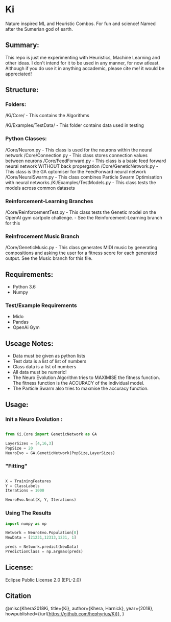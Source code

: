 # Ki 

Nature inspired ML and Heuristic Combos. For fun and science!
Named after the Sumerian god of earth.

## Summary:

This repo is just me experimenting with Heuristics, Machine Learning and other ideas. 
I don't intend for it to be used in any manner, for now atleast.
Although if you do use it in anything accademic, please cite me! it would be appreciated!

## Structure:

### Folders:

/Ki/Core/ - This contains the Algorithms

/Ki/Examples/TestData/ - This folder contains data used in testing

### Python Classes:

/Core/Neuron.py - This class is used for the neurons within the neural network
/Core/Connection.py - This class stores connection values between neurons
/Core/FeedForward.py - This class is a basic feed forward neural network WITHOUT back propergation
/Core/GeneticNetwork.py - This class is the GA optomiser for the FeedForward neural network
/Core/NeuralSwarm.py - This class combines Particle Swarm Optimisation with neural networks
/Ki/Examples/TestModels.py - This class tests the models across common datasets

### Reinforcement-Learning Branches

/Core/ReinforcementTest.py - This class tests the Genetic model on the OpenAI gym cartpole challenge. - See the Reinforcement-Learning branch for this

### Reinfrocement Music Branch

/Core/GeneticMusic.py - This class generates MIDI music by generating compositions and asking the user for a fitness score for each generated output. See the Music branch for this file.

## Requirements:

* Python 3.6
* Numpy

### Test/Example Requirements

* Mido
* Pandas
* OpenAi Gym

## Useage Notes:

* Data must be given as python lists
* Test data is a list of list of numbers
* Class data is a list of numbers
* All data must be numeric!
* The Neuro Evolution Algorithm tries to MAXIMISE the fitness function. The fitness function is the ACCURACY of the individual model.
* The Particle Swarm also tries to maxmise the accuracy function.

## Usage:

### Init a Neuro Evolution :

```python

from Ki.Core import GeneticNetwork as GA

LayerSizes = [4,16,3]
PopSize = 20
NeuroEvo = GA.GeneticNetwork(PopSize,LayerSizes)

```

### "Fitting"


```python

X = TrainingFeatures
Y = ClassLabels
Iterations = 1000

NeuroEvo.Neat(X, Y, Iterations)

```

### Using The Results

```python
import numpy as np

Network = NeuroEvo.Population[0]
NewData = [21231,12313,1231, 1]

preds = Network.predict(NewData)
PredictionClass = np.argmax(preds)

```
## License:

Eclipse Public License 2.0 (EPL-2.0)

## Citation

@misc{Khera2018Ki,
  title={Ki},
  author={Khera, Harnick},
  year={2018},
  howpublished={\url{https://github.com/hephyrius/Ki}},
}





